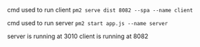 cmd used to run client ```pm2 serve dist 8082 --spa --name client```

cmd used to run server ```pm2 start app.js --name server```

server is running at 3010
client is running at 8082